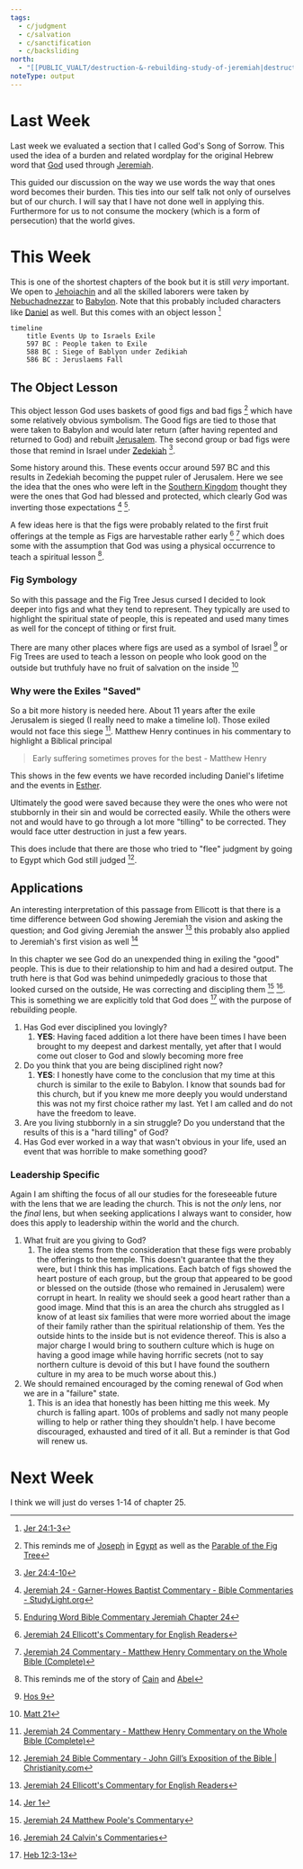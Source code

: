 ```yaml
---
tags:
  - c/judgment
  - c/salvation
  - c/sanctification
  - c/backsliding
north:
  - "[[PUBLIC_VUALT/destruction-&-rebuilding-study-of-jeremiah|destruction-&-rebuilding-study-of-jeremiah]]"
noteType: output
---
```

[^garner-howes]: [Jeremiah 24 - Garner-Howes Baptist Commentary - Bible Commentaries - StudyLight.org](https://www.studylight.org/commentaries/eng/ghb/jeremiah-24.html)
[^matthew-poole]: [Jeremiah 24 Matthew Poole's Commentary](https://biblehub.com/commentaries/poole/jeremiah/24.htm)
[^ellicott]: [Jeremiah 24 Ellicott's Commentary for English Readers](https://biblehub.com/commentaries/ellicott/jeremiah/24.htm)
[^matthew-henry]: [Jeremiah 24 Commentary - Matthew Henry Commentary on the Whole Bible (Complete)](https://www.biblestudytools.com/commentaries/matthew-henry-complete/jeremiah/24.html)
[^enduring-word]: [Enduring Word Bible Commentary Jeremiah Chapter 24](https://enduringword.com/bible-commentary/jeremiah-24/)
[^john-calvin]: [Jeremiah 24 Calvin's Commentaries](https://biblehub.com/commentaries/calvin/jeremiah/18.htm)
[^john-gill]: [Jeremiah 24 Bible Commentary - John Gill’s Exposition of the Bible \| Christianity.com](https://www.christianity.com/bible/commentary/john-gill/jeremiah/24)
# Last Week
Last week we evaluated a section that I called God's Song of Sorrow. This used the idea of a burden and related wordplay for the original Hebrew word that [God](God.md) used through [Jeremiah](p-jeremiah.md).

This guided our discussion on the way we use words the way that ones word becomes their burden. This ties into our self talk not only of ourselves but of our church. I will say that I have not done well in applying this. Furthermore for us to not consume the mockery (which is a form of persecution) that the world gives.

# This Week
This is one of the shortest chapters of the book but it is still *very* important. We open to [Jehoiachin](%F0%9F%A7%91Jehoiachin.md) and all the skilled laborers were taken by [Nebuchadnezzar](%F0%9F%A7%91Nebuchadnezzar.md) to [Babylon](%F0%9F%8F%99%EF%B8%8FBabylon.md). Note that this probably included characters like [Daniel](%F0%9F%A7%91Daniel.md) as well. But this comes with an object lesson [^1]

```mermaid
timeline
    title Events Up to Israels Exile
    597 BC : People taken to Exile
    588 BC : Siege of Bablyon under Zedikiah
    586 BC : Jeruslaems Fall
```
## The Object Lesson
This object lesson God uses baskets of good figs and bad figs [^2] which have some relatively obvious symbolism. The Good figs are tied to those that were taken to Babylon and would later return (after having repented and  returned to God) and rebuilt [Jerusalem](city-jerusalem.md). The second group or bad figs were those that remind in Israel under [Zedekiah](%F0%9F%A7%91Zedekiah.md) [^3].

Some history around this. These events occur around 597 BC and this results in Zedekiah becoming the puppet ruler of Jerusalem. Here we see the idea that the ones who were left in the [Southern Kingdom](Southern%20Kingdom.md) thought they were the ones that God had blessed and protected, which clearly God was inverting those expectations [^garner-howes] [^enduring-word].

A few ideas here is that the figs were probably related to the first fruit offerings at the temple as Figs are harvestable rather early [^ellicott] [^matthew-henry] which does some with the assumption that God was using a physical occurrence to teach a spiritual lesson [^5]. 

### Fig Symbology

So with this passage and the Fig Tree Jesus cursed I decided to look deeper into figs and what they tend to represent. They typically are used to highlight the spiritual state of people, this is repeated and used many times as well for the concept of tithing or first fruit.

There are many other places where figs are used as a symbol of Israel [^7] or Fig Trees are used to teach a lesson on people who look good on the outside but truthfuly have no fruit of salvation on the inside [^8]

### Why were the Exiles "Saved"
So a bit more history is needed here. About 11 years after the exile Jerusalem is sieged (I really need to make a timeline lol). Those exiled would not face this siege [^matthew-henry]. Matthew Henry continues in his commentary to highlight a Biblical principal

> Early suffering sometimes proves for the best
\- Matthew Henry

This shows in the few events we have recorded including Daniel's lifetime and the events in [Esther](Esther.md). 

Ultimately the good were saved because they were the ones who were not stubbornly in their sin and would be corrected easily. While the others were not and would have to go through a lot more "tilling" to be corrected. They would face utter destruction in just a few years.

This does include that there are those who tried to "flee" judgment by going to Egypt which God still judged [^john-gill].
## Applications

An interesting interpretation of  this passage from Ellicott is that there is a time difference between God showing Jeremiah the vision and asking the question; and God giving Jeremiah the answer [^ellicott] this probably also applied to Jeremiah's first vision as well [^4]


In this chapter we see God do an unexpended thing in exiling the "good" people. This is due to their relationship to him and had a desired output. The truth here is that God was behind unimpededly gracious to those that looked cursed on the outside, He was correcting and discipling them  [^matthew-poole] [^john-calvin]. This is something we are explicitly told that God does [^6] with the purpose of rebuilding people.

1. Has God ever disciplined you lovingly?
    1. **YES**: Having faced addition a lot there have been times I have been brought to my deepest and darkest mentally, yet after that I would come out closer to God and slowly becoming more free
2. Do you think that you are being disciplined right now?
    1. **YES**: I honestly have come to the conclusion that my time at this church is similar to the exile to Babylon. I know that sounds bad for this church, but if you knew me more deeply you would understand this was not my first choice rather my last. Yet I am called and do not have the freedom to leave.
3. Are you living stubbornly in a sin struggle? Do you understand that the results of this is a "hard tilling" of God? 
4. Has God ever worked in a way that wasn't obvious in your life, used an event that was horrible to make something good?

### Leadership Specific
Again I am shifting the focus of all our studies for the foreseeable future with the lens that we are leading the church. This is not the *only* lens, nor the *final* lens, but when seeking applications I always want to consider, how does this apply to leadership within the world and the church.

1. What fruit are you giving to God?
    1. The idea stems from the consideration that these figs were probably the offerings to the temple. This doesn't guarantee that the they were, but I think this has implications. Each batch of figs showed the heart posture of each group, but the group that appeared to be good or blessed on the outside (those who remained in Jerusalem) were corrupt in heart. In reality we should seek a good heart rather than  a good image. Mind that this is an area the church ahs struggled as I know of at least six families that were more worried about the image of their family rather than the spiritual relationship of them. Yes the outside hints to the inside but is not evidence thereof. This is also a major charge I would bring to southern culture which is huge on having a good image while having horrific secrets (not to say northern culture is devoid of this but I have found the southern culture in my area to be much worse about this.)
2. We should remained encouraged by the coming renewal of God when we are in a "failure" state.
    1. This is an idea that honestly has been hitting me this week. My church is falling apart. 100s of problems and sadly not many people willing to help or rather thing they shouldn't help. I have become discouraged, exhausted and tired of it all. But a reminder is that God will renew us.
# Next Week
I think we will just do verses 1-14 of chapter 25.

[^1]: [Jer 24:1-3](Jer%2024.md)
[^2]: This reminds me of [Joseph](%F0%9F%A7%91Joseph%20son%20of%20Israel.md) in [Egypt](%F0%9F%93%8CEgypt.md) as well as the [Parable of the Fig Tree](Parable%20of%20the%20Fig%20Tree.md)
[^3]: [Jer 24:4-10](Jer%2024.md)
[^4]: [Jer 1](Jer%201.md)
[^5]: This reminds me of the story of [Cain](%F0%9F%A7%91Cain.md) and [Abel](%F0%9F%A7%91Abel.md)
[^6]: [Heb 12:3-13](Heb%2012.md)
[^7]: [Hos 9](Hos%209.md)
[^8]: [Matt 21](Matt%2021.md)
